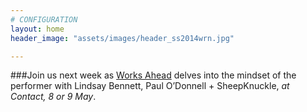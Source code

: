 ```yaml
---
# CONFIGURATION
layout: home
header_image: "assets/images/header_ss2014wrn.jpg"

---
```

###Join us next week as [Works Ahead](/current/2014-worksahead) delves into the mindset of the performer with Lindsay Bennett, Paul O’Donnell + SheepKnuckle, *at Contact, 8 or 9 May*.

